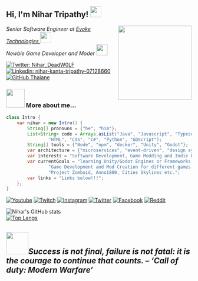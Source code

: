 <h2> Hi, I'm Nihar Tripathy! <img src="https://media0.giphy.com/media/eYHYak52vX8fnYu26C/giphy.gif?cid=790b761110335fa4ba65e6e43aec6069b9fbb0ac8108183b&rid=giphy.gif&ct=s" width="30"></h2>
<img align='right' src="https://i.imgur.com/PMcWAnC.png" width="200"/>
<p><em>Senior Software Engineer at <a href="https://www.evoketechnologies.com/">Evoke Technologies </a>
<img src="https://cdn.pixabay.com/photo/2016/10/02/19/51/chip-1710300_960_720.png" width="30"/>
<br>
Newbie Game Developer and Moder <img src="https://cdn-icons-png.flaticon.com/512/808/808439.png" width="30"> 
</em></p>

[![Twitter: Nihar_DeadW0LF](https://img.shields.io/twitter/follow/Nihar_DeadW0LF?style=social)](https://twitter.com/Nihar_DeadW0LF)
[![Linkedin: nihar-kanta-tripathy-07128660](https://img.shields.io/badge/-Nihar-blue?style=flat-square&logo=Linkedin&logoColor=white&link=https://www.linkedin.com/in/nihar-kanta-tripathy-07128660/)](https://www.linkedin.com/in/nihar-kanta-tripathy-07128660/)
[![GitHub Thaiane](https://img.shields.io/github/followers/Niharkanta1?label=follow&style=social)](https://github.com/Niharkanta1)


### <img src="https://cdn-icons-png.flaticon.com/512/943/943579.png" width="50"> More about me...  

```java
class Intro {
    var nihar = new Intro() {
        String[] pronouns = {"he", "him"};
        List<String> code = Arrays.asList("Java", "Javascript", "Typescript",
                "HTML", "CSS", "C#", "Python", "GDScript");
        String[] tools = {"Node", "npm", "docker", "Unity", "Godot"};
        var architecture = {"microservices", "event-driven", "design system pattern"};
        var interests = "Software Development, Game Modding and Indie Game Development";
        var currentGoals = "learning Unity/Godot Engines or Frameworks for " +
                "Game Development and Mod Creation for different games like SP-Tarkov, " +
                "Project Zomboid, Anno1800, Cities Skylines etc.";
        var links = "Links below!!!";
    };
}
```
[![Youtube](https://img.shields.io/badge/YouTube-FF0000?style=for-the-badge&logo=youtube&logoColor=white)](https://www.youtube.com/channel/UCMNGQfwiucoIBmDmMGtnEdA)
[![Twitch](	https://img.shields.io/badge/Twitch-9146FF?style=for-the-badge&logo=twitch&logoColor=white)](https://www.twitch.tv/deacondeadwolf)
[![Instagram](https://img.shields.io/badge/Instagram-E4405F?style=for-the-badge&logo=instagram&logoColor=white)](https://www.instagram.com/nihar_deadw0lf/)
[![Twitter](https://img.shields.io/badge/Twitter-1DA1F2?style=for-the-badge&logo=twitter&logoColor=white)](https://twitter.com/Nihar_DeadW0LF)
[![Facebook](https://img.shields.io/badge/Facebook-1877F2?style=for-the-badge&logo=facebook&logoColor=white)](https://www.facebook.com/Niharkanta1)
[![Reddit](https://img.shields.io/badge/Reddit-FF4500?style=for-the-badge&logo=reddit&logoColor=white)](https://www.reddit.com/user/niharkanta1)



![Nihar's GitHub stats](https://github-readme-stats.vercel.app/api?username=niharkanta1&hide=contribs,prs&show_icons=true&theme=onedark)
<br>
[![Top Langs](https://github-readme-stats.vercel.app/api/top-langs/?username=niharkanta1&langs_count=8&layout=compact)](https://github.com/anuraghazra/github-readme-stats)

<img src="https://i.imgur.com/68rAABz.png" width="60"><em><b>Success is not final, failure is not fatal: it is the courage to continue that counts.</b> – ‘Call of duty: Modern Warfare’</em>
---
